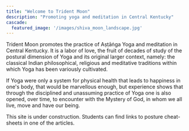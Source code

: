 ```yaml
---
title: "Welcome to Trident Moon"
description: "Promoting yoga and meditation in Central Kentucky"
cascade:
  featured_image: '/images/shiva_moon_landscape.jpg'
---
```


Trident Moon promotes the practice of Aṣṭāṅga Yoga and meditation in Central Kentucky.  It is a labor of love, the fruit of decades of study of the postural dimension of Yoga and its original larger context, namely: the classical Indian philosophical, religious and meditative traditions within which Yoga has been variously cultivated.

If Yoga were only a system for physical health that leads to happiness in one's body, that would be marvellous enough, but experience shows that through the disciplined and unassuming practice of Yoga one is also opened, over time, to encounter with the Mystery of God, in whom we all live, move and have our being.

This site is under construction.  Students can find links to posture cheat-sheets in one of the articles.

